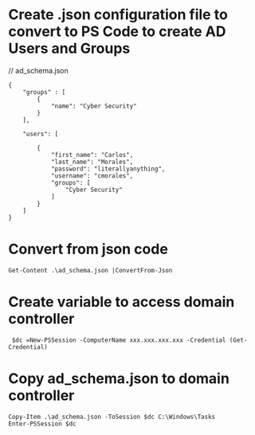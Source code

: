 # Create .json configuration file to convert to PS Code to create AD Users and Groups

// ad_schema.json

```shell
{
    "groups" : [
        {
            "name": "Cyber Security"
        }
    ],

    "users": [

        {
            "first_name": "Carlos",
            "last_name": "Morales",
            "password": "literallyanything",
            "username": "cmorales",
            "groups": [
                "Cyber Security"
            ]
        }
    ]
}
```

# Convert from json code

```shell
Get-Content .\ad_schema.json |ConvertFrom-Json
```

# Create variable to access domain controller 
```shell
 $dc =New-PSSession -ComputerName xxx.xxx.xxx.xxx -Credential (Get-Credential)
```

# Copy ad_schema.json to domain controller

```shell
Copy-Item .\ad_schema.json -ToSession $dc C:\Windows\Tasks
Enter-PSSession $dc
```
